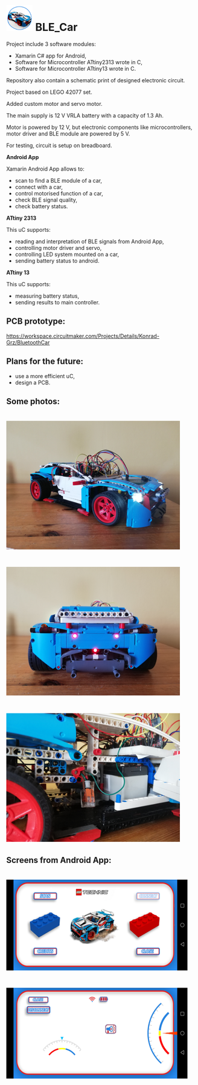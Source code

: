 # <img src="icon.png" width="70" height="68" /> BLE_Car

Project include 3 software modules:
- Xamarin C# app for Android,
- Software for Microcontroller ATtiny2313 wrote in C,
- Software for Microcontroller ATtiny13 wrote in C.

Repository also contain a schematic print of designed electronic circuit.

Project based on LEGO 42077 set.

Added custom motor and servo motor.

The main supply is 12 V VRLA battery with a capacity of 1.3 Ah.

Motor is powered by 12 V, but electronic components like microcontrollers, motor driver and BLE module are powered by 5 V.

For testing, circuit is setup on breadboard.


**Android App**

Xamarin Android App allows to:
- scan to find a BLE module of a car,
- connect with a car,
- control motorised function of a car,
- check BLE signal quality,
- check battery status. 


**ATtiny 2313**

This uC supports:
- reading and interpretation of BLE signals from Android App,
- controlling motor driver and servo,
- controlling LED system mounted on a car,
- sending battery status to android.


**ATtiny 13**

This uC supports:
- measuring battery status,
- sending results to main controller.


## PCB prototype:
https://workspace.circuitmaker.com/Projects/Details/Konrad-Grz/BluetoothCar

## Plans for the future:
- use a more efficient uC,
- design a PCB. 


## Some photos:
# <img src="Main_photo.jpg" width="460" height="340" />
# <img src="Back.jpg" width="460" height="340" />
# <img src="interior.jpg" width="460" height="340" />


## Screens from Android App:
# <img src="MainMenu.jpg" width="480" height="240" />
# <img src="SteeringView.jpg" width="480" height="240" />
